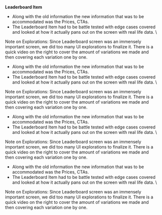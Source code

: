 **Leaderboard Item**

* Along with the old information the new information that was to be accommodated was the Prices, CTAs. 
* The Leaderboard Item had to be battle tested with edge cases covered and looked at how it actually pans out on the screen with real life data. \

Note on Explorations: Since Leaderboard screen was an immensely important screen, we did too many UI explorations to finalize it. There is a quick video on the right to cover the amount of variations we made and then covering each variation one by one. 

* Along with the old information the new information that was to be accommodated was the Prices, CTAs. 
* The Leaderboard Item had to be battle tested with edge cases covered and looked at how it actually pans out on the screen with real life data. \

Note on Explorations: Since Leaderboard screen was an immensely important screen, we did too many UI explorations to finalize it. There is a quick video on the right to cover the amount of variations we made and then covering each variation one by one. 

* Along with the old information the new information that was to be accommodated was the Prices, CTAs. 
* The Leaderboard Item had to be battle tested with edge cases covered and looked at how it actually pans out on the screen with real life data. \

Note on Explorations: Since Leaderboard screen was an immensely important screen, we did too many UI explorations to finalize it. There is a quick video on the right to cover the amount of variations we made and then covering each variation one by one. 

* Along with the old information the new information that was to be accommodated was the Prices, CTAs. 
* The Leaderboard Item had to be battle tested with edge cases covered and looked at how it actually pans out on the screen with real life data. \

Note on Explorations: Since Leaderboard screen was an immensely important screen, we did too many UI explorations to finalize it. There is a quick video on the right to cover the amount of variations we made and then covering each variation one by one. 

